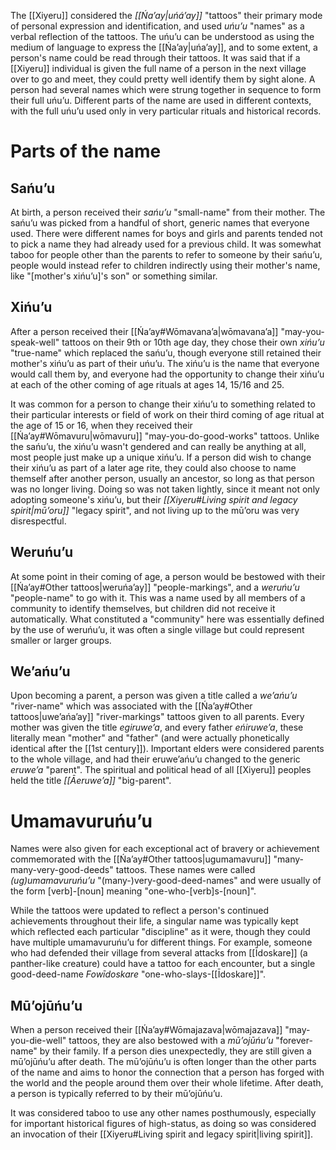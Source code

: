 The [[Xiyeru]] considered the *[[Ńaʼay|uńáʼay]]* "tattoos" their primary mode of personal expression and identification, and used *uńuʼu* "names" as a verbal reflection of the tattoos. The uńuʼu can be understood as using the medium of language to express the [[Ńaʼay|uńaʼay]], and to some extent, a person's name could be read through their tattoos. It was said that if a [[Xiyeru]] individual is given the full name of a person in the next village over to go and meet, they could pretty well identify them by sight alone. A person had several names which were strung together in sequence to form their full uńuʼu. Different parts of the name are used in different contexts, with the full uńuʼu used only in very particular rituals and historical records.
# Parts of the name
## Sańuʼu
At birth, a person received their *sańuʼu* "small-name" from their mother. The sańuʼu was picked from a handful of short, generic names that everyone used. There were different names for boys and girls and parents tended not to pick a name they had already used for a previous child. It was somewhat taboo for people other than the parents to refer to someone by their sańuʼu, people would instead refer to children indirectly using their mother's name, like "[mother's xińuʼu]'s son" or something similar.
## Xińuʼu
After a person received their [[Ńaʼay#Wōmavanaʼa|wōmavanaʼa]] "may-you-speak-well" tattoos on their 9th or 10th age day, they chose their own *xińuʼu* "true-name" which replaced the sańuʼu, though everyone still retained their mother's xińuʼu as part of their uńuʼu. The xińuʼu is the name that everyone would call them by, and everyone had the opportunity to change their xińuʼu at each of the other coming of age rituals at ages 14, 15/16 and 25.

It was common for a person to change their xińuʼu to something related to their particular interests or field of work on their third coming of age ritual at the age of 15 or 16, when they received their [[Ńaʼay#Wōmavuru|wōmavuru]] "may-you-do-good-works" tattoos. Unlike the sańuʼu, the xińuʼu wasn't gendered and can really be anything at all, most people just make up a unique xińuʼu. If a person did wish to change their xińuʼu as part of a later age rite, they could also choose to name themself after another person, usually an ancestor, so long as that person was no longer living. Doing so was not taken lightly, since it meant not only adopting someone's xińuʼu, but their *[[Xiyeru#Living spirit and legacy spirit|mūʼoru]]* "legacy spirit", and not living up to the mū’oru was very disrespectful.
## Weruńuʼu
At some point in their coming of age, a person would be bestowed with their [[Ńaʼay#Other tattoos|weruńaʼay]] "people-markings", and a *weruńuʼu* "people-name" to go with it. This was a name used by all members of a community to identify themselves, but children did not receive it automatically. What constituted a "community" here was essentially defined by the use of weruńuʼu, it was often a single village but could represent smaller or larger groups.
## Weʼańuʼu
Upon becoming a parent, a person was given a title called a *weʼańuʼu* "river-name" which was associated with the [[Ńaʼay#Other tattoos|uweʼańaʼay]] "river-markings" tattoos given to all parents. Every mother was given the title *egiruweʼa*, and every father *eńiruweʼa*, these literally mean "mother" and "father" (and were actually phonetically identical after the [[1st century]]). Important elders were considered parents to the whole village, and had their eruweʼańuʼu changed to the generic *eruweʼa* "parent". The spiritual and political head of all [[Xiyeru]] peoples held the title *[[Āeruweʼa]]* "big-parent".
# Umamavuruńuʼu
Names were also given for each exceptional act of bravery or achievement commemorated with the [[Ńaʼay#Other tattoos|ugumamavuru]] "many-many-very-good-deeds" tattoos. These names were called *(ug)umamavuruńuʼu* "(many-)very-good-deed-names" and were usually of the form [verb]-[noun] meaning "one-who-[verb]s-[noun]".

While the tattoos were updated to reflect a person's continued achievements throughout their life, a singular name was typically kept which reflected each particular "discipline" as it were, though they could have multiple umamavuruńuʼu for different things. For example, someone who had defended their village from several attacks from [[Īdoskare]] (a panther-like creature) could have a tattoo for each encounter, but a single good-deed-name *Fowīdoskare* "one-who-slays-[[Īdoskare]]".
## Mūʼojūńuʼu
When a person received their [[Ńaʼay#Wōmajazava|wōmajazava]] "may-you-die-well" tattoos, they are also bestowed with a *mūʼojūńuʼu* "forever-name" by their family. If a person dies unexpectedly, they are still given a mūʼojūńuʼu after death. The mūʼojūńuʼu is often longer than the other parts of the name and aims to honor the connection that a person has forged with the world and the people around them over their whole lifetime. After death, a person is typically referred to by their mūʼojūńuʼu.

It was considered taboo to use any other names posthumously, especially for important historical figures of high-status, as doing so was considered an invocation of their [[Xiyeru#Living spirit and legacy spirit|living spirit]].